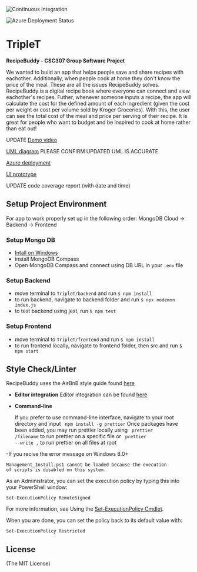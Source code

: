 ![Continuous Integration](https://github.com/crowdedpoem/TripleT/actions/workflows/node.js.yml/badge.svg)

![Azure Deployment Status](https://github.com/crowdedpoem/TripleT/actions/workflows/main_recipebuddy.yml/badge.svg)

# TripleT

**RecipeBuddy - CSC307 Group Software Project**

We wanted to build an app that helps people save and share recipes with eachother. Additionally, when people cook at home they don't know the price of the meal. These are all the issues RecipeBuddy solves. RecipeBuddy is a digital recipe book where everyone can connect and view eachother's recipes. Futher, whenever someone inputs a recipe, the app will calculate the cost for the defined amount of each ingredient (given the cost per weight or cost per volume sold by Kroger Groceries). With this, the user can see the total cost of the meal and price per serving of their recipe. It is great for people who want to budget and be inspired to cook at home rather than eat out!

UPDATE [Demo video]()

[UML diagram](https://miro.com/welcomeonboard/ckRZN2VaUGo1R3pXTlBvOERTNkpoSmVNM0dwRkZkQnA2UXpUZmRWZ0pkRTlhZktzMHdXTDNQeEc1bkNBcEo4YnwzNDU4NzY0NTM3MDI1NDI2NzA1fDI=?share_link_id=288963627115) PLEASE CONFIRM UPDATED UML IS ACCURATE

[Azure deployment](https://recipebuddy.azurewebsites.net/recipes)

[UI prototype](https://www.figma.com/file/nt4PjEe9kM2o5M5rqGjrHr/RecipeBuddy?node-id=2%3A878)

UPDATE code coverage report (with date and time)

## Setup Project Environment

For app to work properly set up in the following order: MongoDB Cloud -> Backend -> Frontend

### Setup Mongo DB

- [Intall on Windows](https://docs.mongodb.com/manual/tutorial/install-mongodb-on-windows/Links)
- install MongoDB Compass
- Open MongoDB Compass and connect using DB URL in your `.env` file

### Setup Backend

- move terminal to `TripleT/backend` and run `$ npm install`
- to run backend, navigate to backend folder and run `$ npx nodemon index.js`
- to test backend using jest, run `$ npm test`

### Setup Frontend

- move terminal to `TripleT/frontend` and run `$ npm install`
- to run frontend locally, navigate to frontend folder, then src and run `$ npm start`

## Style Check/Linter

  RecipeBuddy uses the AirBnB style guide found [here](https://github.com/airbnb/javascript) 

- **Editor integration**
  Editor integration can be found [here](https://prettier.io/docs/en/editors.html)

- **Command-line**

  If you prefer to use command-line interface, navigate to your root directory and input
  <code> npm install -g prettier</code>
  Once packages have been added, you may run prettier locally using
  <code> prettier /filename</code> to run prettier on a specific file or
  <code> prettier --write .</code> to run prettier on all files at root

-If you recive the error message on Windows 8.0+

  <code>Management_Install.ps1 cannot be loaded because the execution of scripts is disabled on this system. </code>

  As an Administrator, you can set the execution policy by typing this into your PowerShell window:

  <code>Set-ExecutionPolicy RemoteSigned </code>

  For more information, see Using the [Set-ExecutionPolicy Cmdlet](https://learn.microsoft.com/en-us/powershell/module/microsoft.powershell.security/set-executionpolicy?view=powershell-7.3).

  When you are done, you can set the policy back to its default value with:

  <code>Set-ExecutionPolicy Restricted</code>
  
  ## License

(The MIT License)

